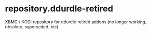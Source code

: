 # repository.ddurdle-retired
XBMC / KODI repository for ddurdle retired addons (no longer working, obsolete, superseded, etc)
